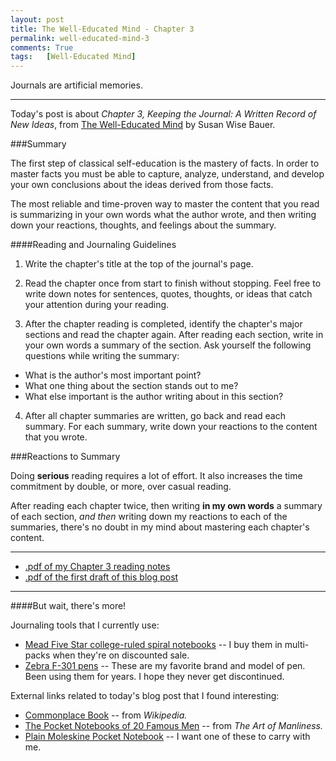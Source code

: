 ```yaml
---
layout: post
title: The Well-Educated Mind - Chapter 3 
permalink: well-educated-mind-3
comments: True
tags:   [Well-Educated Mind]
---
```


Journals are artificial memories.<!--excerpt-->

-----

Today's post is about *Chapter 3, Keeping the Journal: A Written Record of New Ideas*, from [The Well-Educated Mind](http://www.amazon.com/gp/product/0393050947/ref=as_li_qf_sp_asin_il_tl?ie=UTF8&camp=1789&creative=9325&creativeASIN=0393050947&linkCode=as2&tag=6767151-20&linkId=DLLLQ6NYPWZMLZ7A) by Susan Wise Bauer.

###Summary

The first step of classical self-education is the mastery of facts. In order to master facts you must be able to capture, analyze, understand, and develop your own conclusions about the ideas derived from those facts.

The most reliable and time-proven way to master the content that you read is summarizing in your own words what the author wrote, and then writing down your reactions, thoughts, and feelings about the summary.

####Reading and Journaling Guidelines

1. Write the chapter's title at the top of the journal's page.

2. Read the chapter once from start to finish without stopping. Feel free to write down notes for sentences, quotes, thoughts, or ideas that catch your attention during your reading.

3. After the chapter reading is completed, identify the chapter's major sections and read the chapter again. After reading each section, write in your own words a summary of the section. Ask yourself the following questions while writing the summary:
  - What is the author's most important point?
  - What one thing about the section stands out to me?
  - What else important is the author writing about in this section? 

4. After all chapter summaries are written, go back and read each summary. For each summary, write down your reactions to the content that you wrote.

###Reactions to Summary

Doing **serious** reading requires a lot of effort. It also increases the time commitment by double, or more, over casual reading.

After reading each chapter twice, then writing **in my own words** a summary of each section, *and then* writing down my reactions to each of the summaries, there's no doubt in my mind about mastering each chapter's content.

-----

* [.pdf of my Chapter 3 reading notes](/pdf/well-educated-mind/20Sep2015-well-educated-mind-ch03-reading-notes.pdf)
* [.pdf of the first draft of this blog post](/pdf/well-educated-mind/20Sep2015-well-educated-mind-ch03-first-draft-post.pdf)

-----

####But wait, there's more!

Journaling tools that I currently use:

* [Mead Five Star college-ruled spiral notebooks](http://www.amazon.com/gp/product/B00006IDMJ/ref=as_li_qf_sp_asin_il_tl?ie=UTF8&camp=1789&creative=9325&creativeASIN=B00006IDMJ&linkCode=as2&tag=6767151-20&linkId=6HUJ3EXBA3P5Q3XG) -- I buy them in multi-packs when they're on discounted sale.
* [Zebra F-301 pens](http://www.amazon.com/gp/product/B001JT1ADW/ref=as_li_qf_sp_asin_il_tl?ie=UTF8&camp=1789&creative=9325&creativeASIN=B001JT1ADW&linkCode=as2&tag=6767151-20&linkId=5PDAX63JKOMJ7C7H) -- These are my favorite brand and model of pen. Been using them for years. I hope they never get discontinued.

External links related to today's blog post that I found interesting:

* [Commonplace Book](https://en.wikipedia.org/wiki/Commonplace_book) -- from *Wikipedia.*
* [The Pocket Notebooks of 20 Famous Men](http://www.artofmanliness.com/2010/09/13/the-pocket-notebooks-of-20-famous-men/) -- from *The Art of Manliness.*
* [Plain Moleskine Pocket Notebook](http://www.amazon.com/gp/product/8883701038/ref=as_li_qf_sp_asin_il_tl?ie=UTF8&camp=1789&creative=9325&creativeASIN=8883701038&linkCode=as2&tag=6767151-20&linkId=K4ZFBUX6KD2JS7LQ) -- I want one of these to carry with me.
